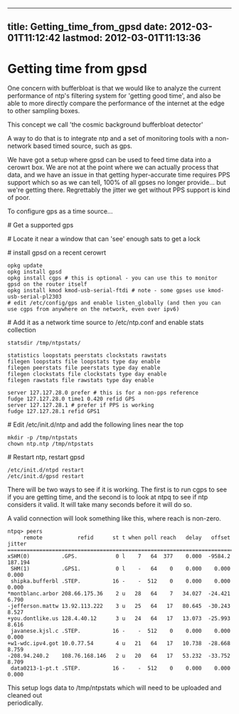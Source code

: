 
---
title: Getting_time_from_gpsd
date: 2012-03-01T11:12:42
lastmod: 2012-03-01T11:13:36
---
Getting time from gpsd
======================

One concern with bufferbloat is that we would like to analyze the
current performance of ntp's filtering system for 'getting good time',
and also be able to more directly compare the performance of the
internet at the edge to other sampling boxes.

This concept we call 'the cosmic background bufferbloat detector'

A way to do that is to integrate ntp and a set of monitoring tools with
a non-network based timed source, such as gps.

We have got a setup where gpsd can be used to feed time data into a
cerowrt box. We are not at the point where we can actually process that
data, and we have an issue in that getting hyper-accurate time requires
PPS support which so as we can tell, 100% of all gpses no longer
provide... but we're getting there. Regrettably the jitter we get
without PPS support is kind of poor.

To configure gps as a time source...

\# Get a supported gps

\# Locate it near a window that can 'see' enough sats to get a lock

\# install gpsd on a recent cerowrt

    opkg update
    opkg install gpsd
    opkg install cgps # this is optional - you can use this to monitor gpsd on the router itself
    opkg install kmod kmod-usb-serial-ftdi # note - some gpses use kmod-usb-serial-pl2303
    # edit /etc/config/gps and enable listen_globally (and then you can use cgps from anywhere on the network, even over ipv6)

\# Add it as a network time source to /etc/ntp.conf and enable stats
collection

    statsdir /tmp/ntpstats/

    statistics loopstats peerstats clockstats rawstats
    filegen loopstats file loopstats type day enable
    filegen peerstats file peerstats type day enable
    filegen clockstats file clockstats type day enable
    filegen rawstats file rawstats type day enable

    server 127.127.28.0 prefer # this is for a non-pps reference
    fudge 127.127.28.0 time1 0.420 refid GPS
    server 127.127.28.1 # prefer if PPS is working
    fudge 127.127.28.1 refid GPS1

\# Edit /etc/init.d/ntp and add the following lines near the top

    mkdir -p /tmp/ntpstats
    chown ntp.ntp /tmp/ntpstats

\# Restart ntp, restart gpsd

    /etc/init.d/ntpd restart
    /etc/init.d/gpsd restart

There will be two ways to see if it is working. The first is to run cgps
to see if you are getting time, and the second is to look at ntpq to see
if ntp considers it valid. It will take many seconds before it will do
so.

A valid connection will look something like this, where reach is
non-zero.

    ntpq> peers
         remote           refid      st t when poll reach   delay   offset  jitter
    ==============================================================================
    xSHM(0)          .GPS.            0 l    7   64  377    0.000  -9584.2 187.194
     SHM(1)          .GPS1.           0 l    -   64    0    0.000    0.000   0.000
     shipka.bufferbl .STEP.          16 -    -  512    0    0.000    0.000   0.000
    *montblanc.arbor 208.66.175.36    2 u   28   64    7   34.027  -24.421   6.790
    -jefferson.mattw 13.92.113.222    3 u   25   64   17   80.645  -30.243   8.527
    +you.dontlike.us 128.4.40.12      3 u   24   64   17   13.073  -25.993   8.616
     javanese.kjsl.c .STEP.          16 -    -  512    0    0.000    0.000   0.000
    +w1-wdc.ipv4.got 10.0.77.54       4 u   21   64   17   10.738  -28.668   8.759
    -208.94.240.2    108.76.168.146   2 u   20   64   17   53.232  -33.752   8.709
     data0213-1-pt.t .STEP.          16 -    -  512    0    0.000    0.000   0.000

This setup logs data to /tmp/ntpstats which will need to be uploaded and
cleaned out\
periodically.
